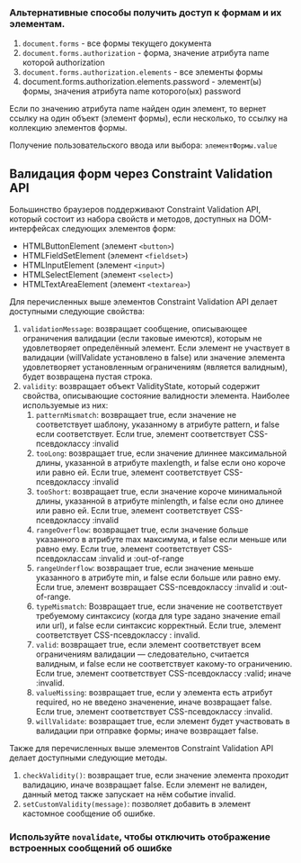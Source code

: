 ### Альтернативные способы получить доступ к формам и их элементам.

1. `document.forms` - все формы текущего документа
2. `document.forms.authorization` - форма, значение атрибута name которой authorization
3. `document.forms.authorization.elements` - все элементы формы
4. document.forms.authorization.elements.password - элемент(ы) формы, значения атрибута name которого(ых) password

Eсли по значению атрибута name найден один элемент, то вернет ссылку на один объект (элемент формы), если несколько, то
ссылку на коллекцию элементов формы.

Получение пользовательского ввода или выбора: `элементФормы.value`

## Валидация форм через Constraint Validation API

Большинство браузеров поддерживают Constraint Validation API, который состоит из набора свойств и методов, доступных на
DOM-интерфейсах следующих элементов форм:

* HTMLButtonElement (элемент `<button>`)
* HTMLFieldSetElement (элемент `<fieldset>`)
* HTMLInputElement (элемент `<input>`)
* HTMLSelectElement (элемент `<select>`)
* HTMLTextAreaElement (элемент `<textarea>`)

Для перечисленных выше элементов Constraint Validation API делает доступными следующие свойства:

1. `validationMessage`: возвращает сообщение, описывающее ограничения валидации (если таковые имеются), которым не
   удовлетворяет определённый элемент. Если элемент не участвует в валидации (willValidate установлено в false) или
   значение элемента удовлетворяет установленным ограничениям (является валидным), будет возвращена пустая строка.
2. `validity`: возвращает объект ValidityState, который содержит свойства, описывающие состояние валидности элемента.
   Наиболее используемые из них:
    1) `patternMismatch`: возвращает true, если значение не соответствует шаблону, указанному в атрибуте pattern, и
       false если соответствует. Если true, элемент соответствует CSS-псевдоклассу :invalid
    2) `tooLong`: возвращает true, если значение длиннее максимальной длины, указанной в атрибуте maxlength, и false
       если оно короче или равно ей. Если true, элемент соответствует CSS-псевдоклассу :invalid
    3) `tooShort`: возвращает true, если значение короче минимальной длины, указанной в атрибуте minlength, и false если
       оно длинее или равно ей. Если true, элемент соответствует CSS-псевдоклассу :invalid
    4) `rangeOverflow`: возвращает true, если значение больше указанного в атрибуте max максимума, и false если меньше
       или равно ему. Если true, элемент соответствует CSS-псевдоклассам :invalid и :out-of-range
    5) `rangeUnderflow`: возвращает true, если значение меньше указанного в атрибуте min, и false если больше или равно
       ему. Если true, элемент возвращает CSS-псевдоклассу :invalid и :out-of-range.
    6) `typeMismatch`: Возвращает true, если значение не соответствует требуемому синтаксису (когда для type задано
       значение email или url), и false если синтаксис корректный. Если true, элемент соответствует CSS-псевдоклассу :
       invalid.
    7) `valid`: возвращает true, если элемент соответствует всем ограничениям валидации — следовательно, считается
       валидным, и false если не соответствует какому-то ограничению. Если true, элемент соответствует
       CSS-псевдоклассу :valid; иначе :invalid.
    8) `valueMissing`: возвращает true, если у элемента есть атрибут required, но не введено значенение, иначе
       возвращает false. Если true, элемент соответствует CSS-псевдоклассу :invalid.
    9) `willValidate`: возвращает true, если элемент будет участвовать в валидации при отправке формы; иначе возвращает
       false.

Также для перечисленных выше элементов Constraint Validation API делает доступными следующие методы.

1. `checkValidity()`: возвращает true, если значение элемента проходит валидацию, иначе возвращает false. Если элемент
   не валиден, данный метод также запускает на нём событие invalid.
2. `setCustomValidity(message)`: позволяет добавить в элемент кастомное сообщение об ошибке.

### Используйте `novalidate`, чтобы отключить отображение встроенных сообщений об ошибке